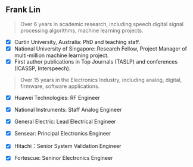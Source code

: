 ## Frank Lin

> Over 6 years in academic research, including speech digital signal processing algorithms, machine learning projects.
- [x] Curtin University, Australia: PhD and teaching staff.
- [x] National University of Singapore: Research Fellow, Project Manager of multi-million machine learning project. 
- [x] First author publications in Top Journals (TASLP) and conferences (ICASSP, Interspeech).

> Over 15 years in the Electronics Industry, including analog, digital, firmware, software applications.
- [x] Huawei Technologies: RF Engineer
- [x] National Instruments: Staff Analog Engineer
- [x] General Electric: Lead Electrical Engineer
- [x] Sensear: Principal Electronics Engineer
- [x] Hitachi：Senior System Validation Engineer
- [x] Fortescue: Seninor Electronics Engineer




